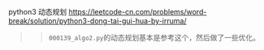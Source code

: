 
python3 动态规划 https://leetcode-cn.com/problems/word-break/solution/python3-dong-tai-gui-hua-by-irruma/
>> `000139_algo2.py`的动态规划基本是参考这个，然后做了一些优化。
